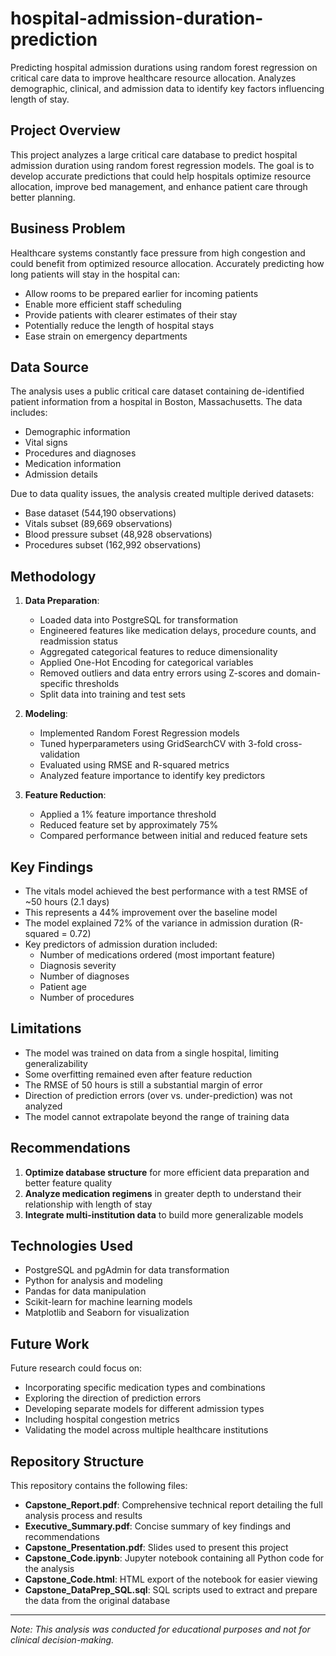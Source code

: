 # hospital-admission-duration-prediction
Predicting hospital admission durations using random forest regression on critical care data to improve healthcare resource allocation. Analyzes demographic, clinical, and admission data to identify key factors influencing length of stay.

## Project Overview
This project analyzes a large critical care database to predict hospital admission duration using random forest regression models. The goal is to develop accurate predictions that could help hospitals optimize resource allocation, improve bed management, and enhance patient care through better planning.

## Business Problem
Healthcare systems constantly face pressure from high congestion and could benefit from optimized resource allocation. Accurately predicting how long patients will stay in the hospital can:
- Allow rooms to be prepared earlier for incoming patients
- Enable more efficient staff scheduling
- Provide patients with clearer estimates of their stay
- Potentially reduce the length of hospital stays
- Ease strain on emergency departments

## Data Source
The analysis uses a public critical care dataset containing de-identified patient information from a hospital in Boston, Massachusetts. The data includes:
- Demographic information
- Vital signs
- Procedures and diagnoses
- Medication information
- Admission details

Due to data quality issues, the analysis created multiple derived datasets:
- Base dataset (544,190 observations)
- Vitals subset (89,669 observations)
- Blood pressure subset (48,928 observations)
- Procedures subset (162,992 observations)

## Methodology
1. **Data Preparation**:
   - Loaded data into PostgreSQL for transformation
   - Engineered features like medication delays, procedure counts, and readmission status
   - Aggregated categorical features to reduce dimensionality
   - Applied One-Hot Encoding for categorical variables
   - Removed outliers and data entry errors using Z-scores and domain-specific thresholds
   - Split data into training and test sets

2. **Modeling**:
   - Implemented Random Forest Regression models
   - Tuned hyperparameters using GridSearchCV with 3-fold cross-validation
   - Evaluated using RMSE and R-squared metrics
   - Analyzed feature importance to identify key predictors

3. **Feature Reduction**:
   - Applied a 1% feature importance threshold
   - Reduced feature set by approximately 75%
   - Compared performance between initial and reduced feature sets

## Key Findings
- The vitals model achieved the best performance with a test RMSE of ~50 hours (2.1 days)
- This represents a 44% improvement over the baseline model
- The model explained 72% of the variance in admission duration (R-squared = 0.72)
- Key predictors of admission duration included:
  - Number of medications ordered (most important feature)
  - Diagnosis severity
  - Number of diagnoses
  - Patient age
  - Number of procedures

## Limitations
- The model was trained on data from a single hospital, limiting generalizability
- Some overfitting remained even after feature reduction
- The RMSE of 50 hours is still a substantial margin of error
- Direction of prediction errors (over vs. under-prediction) was not analyzed
- The model cannot extrapolate beyond the range of training data

## Recommendations
1. **Optimize database structure** for more efficient data preparation and better feature quality
2. **Analyze medication regimens** in greater depth to understand their relationship with length of stay
3. **Integrate multi-institution data** to build more generalizable models

## Technologies Used
- PostgreSQL and pgAdmin for data transformation
- Python for analysis and modeling
- Pandas for data manipulation
- Scikit-learn for machine learning models
- Matplotlib and Seaborn for visualization

## Future Work
Future research could focus on:
- Incorporating specific medication types and combinations
- Exploring the direction of prediction errors
- Developing separate models for different admission types
- Including hospital congestion metrics
- Validating the model across multiple healthcare institutions

## Repository Structure

This repository contains the following files:

- **Capstone_Report.pdf**: Comprehensive technical report detailing the full analysis process and results
- **Executive_Summary.pdf**: Concise summary of key findings and recommendations
- **Capstone_Presentation.pdf**: Slides used to present this project
- **Capstone_Code.ipynb**: Jupyter notebook containing all Python code for the analysis
- **Capstone_Code.html**: HTML export of the notebook for easier viewing
- **Capstone_DataPrep_SQL.sql**: SQL scripts used to extract and prepare the data from the original database

---

*Note: This analysis was conducted for educational purposes and not for clinical decision-making.*
